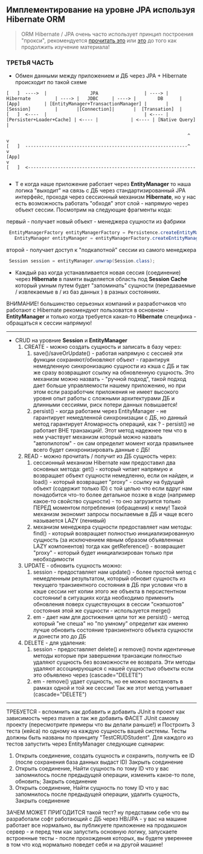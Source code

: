 ## Имплементирование на уровне JPA используя Hibernate ORM

> ORM Hibernate / JPA очень часто использует принцип построения "прокси", рекомендуется [прочитать это](https://habr.com/ru/post/88722/) или [это](https://javarush.ru/quests/lectures/questcollections.level07.lecture02)  до того как продолжить изучение материала!

### ТРЕТЬЯ ЧАСТЬ

* Обмен данными между приложением и ДБ через JPA + Hibernate происходит по такой схеме
```
[   ]  ---->  |                JPA                 | ----> |        Hibernate         | ----> |   JDBC     | ----> |        DB      |
[App]         | [EntityManager+TransactionManager] |       |        [Session]         |       |[Connection]|       |  [Transation]  |
[   ]  <----  |                                    | <---- | [Persister+Loader+Cache] | <---- |            | <---- | [Native Query] |

                                                                   ^  v 
[   ]  ------------------------------------------------------------^  v
[App]                                                                 v 
[   ]  <--------------------------------------------------------------


```

* Т е когда наше приложение работает через **EntityManager** то наша логика "выходит" на связь с ДБ через стандартизированный JPA интерфейс, проходя через сессионный механизм **Hibernate**, но у нас есть возможность работать "обходя" этот слой - напрямую через объект сессии. Посмотрим на следующие фрагменты кода:

 первый - получает новый объект - менеджера сущности из фабрики

 ```java
  EntityManagerFactory entityManagerFactory = Persistence.createEntityManagerFactory("hb-database");
	EntityManager entityManager = entityManagerFactory.createEntityManager();
 ``` 

второй - получает доступ к "подкапотной" сессии из самого менеджера

 ```java
  Session session = entityManager.unwrap(Session.class);
 ``` 
  
* Каждый раз когда устанавливается новая сессия (соединение) через **Hibernate** в памяти выделяется область под **Session Cache** который умным путем будет "запоминать" сущности (передаваемые / извлекаемые в / из баз данных ) в разных состояниях.

ВНИМАНИЕ! большинство серьезных компаний и разработчиков что работают с Hibernate рекомендуют пользоватся в основном - **EntityManager** и только когда требуется какая-то **Hibernate** специфика - обращаться к сессии напрямую!

---

* CRUD на уровние **Session** и **EntityManager**
  1. CREATE - можно создать сущность и записать в базу через:
     1. save()/saveOrUpdate() - работая напрямую с сессией эти функции сохраняют/обновляют объект - гарантируя немедленную синхронизацию сущности из кэша с ДБ и так же сразу возвращают ссылку на обновленную сущность. Это механизм можно назвать - "ручной подход", такой подход дает больше управляемости нашему приложению, но при этом если разработчик приложения не имеет высокого уровня опыт работы с сложными архитектурами ДБ и длинными сессиями, риск потери данных повышается!
     2. persist() - когда работаем через EntityManager - не гарантирует немедленной синхронизации с ДБ, но данный метод гарантирует Атомарность операций, как ? - persist() не работает ВНЕ транзакций!. Этот метод надежнее тем что в нем участвует механизм который можно назвать "автопилотом" - он сам определит момент когда правильнее всего будет синхронизировать данные с ДБ! 
  2. READ - можно прочитать / получит из ДБ сущность через:
     1. сессионный механизм Hibernate  нам предоставил два основных метода: get() - который читает напрямую и возвращает объект сущности немедленно, если он найден, и load() - который возвращает "proxy" - ссылку на будущий объект (содержит только ID) с той целью что если вдруг нам понадобится что-то более детальное позже в коде (например какое-то свойство сущности) - то оно загрузится только ПЕРЕД моментом потребления (обращения) к нему! Такой механизм экономит запросы посылаемые в ДБ и чаще всего называется LAZY (ленивый)
     2. механизм менеджера сущности предоставляет нам методы: find() - который возвращает полностью инициализированную сущность (за исключением явным образом объявленных LAZY  компонентов) тогда как getReference() - возвращает "proxy" - который будет инициализирован только при необходимости
  3. UPDATE - обновить сущность можно:
     1. session - предоставляет нам update() - более простой метод с немедленным результатом, который обновит сущность из текущего транзиентного состояния в ДБ при условии что в кэше сессии нет копии этого же объекта в персистентном состоянии! в ситуациях когда необходимо применить обновления поверх существующих в сессии "снэпшотов" состояния этой же сущности - используется merge()
     2. em - дает нам для достижения цели тот же persist() - метод который "не спеша" но "по умному" определит как именно лучше обновить состояние транзиентного объекта сущности и донести это до ДБ
  4. DELETE - для удаления:
     1. session - предоставляет delete() и remove() почти идентичные методы которые при завершении транзакции полностью удаляют сущность без возможности ее возврата. Эти методы удаляют ассоциирующися с нашей сущностью объекты если это объявлено через (cascade="DELETE")
     2. em - remove() удает сущность, но ее можно востановть в рамках одной и той же сессии! Так же этот метод учитывает  (cascade="DELETE")

---

ТРЕБУЕТСЯ - вспомнить как добавить и добавить JUnit в проект как зависимость через maven а так же добавить ФАСЕТ JUnit самому проекту (пересмотрите примеры что вы делали раньше!) и Построить 3 теста (кейса) по одному на каждую сущность вашей системы. Тесты должны быть названы по принципу "TestCRUDStudent". Для каждого из тестов запустить через EntityManager следующие сценарии:
  1. Открыть соединение, создать сущность и сохранить, получить ее ID (после сохранения база данных выдаст ID) Закрыть соединение
  2. Открыть соединение, Найти сущность по тому ID что у вас запомнилось после предыдущей операции, изменить какое-то поле, обновить; Закрыть соединение
  3. Открыть соединение, Найти сущность по тому ID что у вас запомнилось после предыдущей операции, удалить сущность, Закрыть соединение

ЗАЧЕМ МОЖЕТ ПРИГОДИТСЯ такой тест? ну представим себе что вы разработали софт работающий с ДБ через HB/JPA - у вас на машине работает все нормально, вы публикуете приложение на продакшион сервер - и перед тем как запустить основную логику, запускаете встроенные тесты - после прохождения которых, вы будете увереннее в том что код нормально поведет себя и на другой машине!

